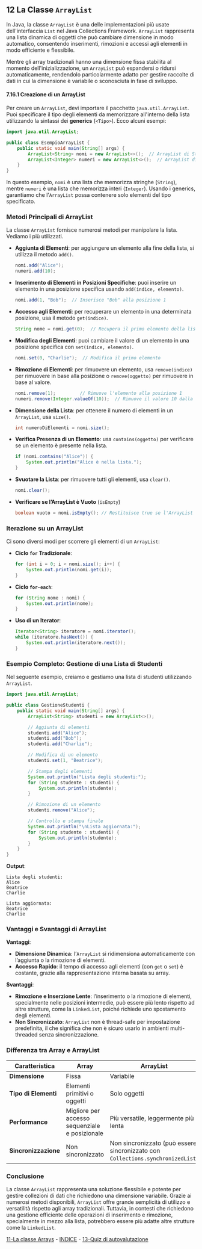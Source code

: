 ## 12 La Classe `ArrayList`

In Java, la classe `ArrayList` è una delle implementazioni più usate dell'interfaccia `List` nel Java Collections Framework. `ArrayList` rappresenta una lista dinamica di oggetti che può cambiare dimensione in modo automatico, consentendo inserimenti, rimozioni e accessi agli elementi in modo efficiente e flessibile.

Mentre gli array tradizionali hanno una dimensione fissa stabilita al momento dell'inizializzazione, un `ArrayList` può espandersi o ridursi automaticamente, rendendolo particolarmente adatto per gestire raccolte di dati in cui la dimensione è variabile o sconosciuta in fase di sviluppo.

#### 7.16.1 Creazione di un ArrayList

Per creare un `ArrayList`, devi importare il pacchetto `java.util.ArrayList`. Puoi specificare il tipo degli elementi da memorizzare all'interno della lista utilizzando la sintassi dei **generics** (`<Tipo>`). Ecco alcuni esempi:

```java
import java.util.ArrayList;

public class EsempioArrayList {
    public static void main(String[] args) {
        ArrayList<String> nomi = new ArrayList<>();  // ArrayList di Stringhe
        ArrayList<Integer> numeri = new ArrayList<>();  // ArrayList di Interi
    }
}
```

In questo esempio, `nomi` è una lista che memorizza stringhe (`String`), mentre `numeri` è una lista che memorizza interi (`Integer`). Usando i generics, garantiamo che l'`ArrayList` possa contenere solo elementi del tipo specificato.

### Metodi Principali di ArrayList

La classe `ArrayList` fornisce numerosi metodi per manipolare la lista. Vediamo i più utilizzati.

- **Aggiunta di Elementi**: per aggiungere un elemento alla fine della lista, si utilizza il metodo `add()`.

    ```java
    nomi.add("Alice");
    numeri.add(10);
    ```

- **Inserimento di Elementi in Posizioni Specifiche**: puoi inserire un elemento in una posizione specifica usando `add(indice, elemento)`.

    ```java
    nomi.add(1, "Bob");  // Inserisce "Bob" alla posizione 1
    ```

- **Accesso agli Elementi**: per recuperare un elemento in una determinata posizione, usa il metodo `get(indice)`.

    ```java
    String nome = nomi.get(0);  // Recupera il primo elemento della lista
    ```

- **Modifica degli Elementi**: puoi cambiare il valore di un elemento in una posizione specifica con `set(indice, elemento)`.

    ```java
    nomi.set(0, "Charlie");  // Modifica il primo elemento
    ```

- **Rimozione di Elementi**: per rimuovere un elemento, usa `remove(indice)` per rimuovere in base alla posizione o `remove(oggetto)` per rimuovere in base al valore.

    ```java
    nomi.remove(1);         // Rimuove l'elemento alla posizione 1
    numeri.remove(Integer.valueOf(10));  // Rimuove il valore 10 dalla lista
    ```

- **Dimensione della Lista**: per ottenere il numero di elementi in un `ArrayList`, usa `size()`.

    ```java
    int numeroDiElementi = nomi.size();
    ```

- **Verifica Presenza di un Elemento**: usa `contains(oggetto)` per verificare se un elemento è presente nella lista.

    ```java
    if (nomi.contains("Alice")) {
        System.out.println("Alice è nella lista.");
    }
    ```

- **Svuotare la Lista**: per rimuovere tutti gli elementi, usa `clear()`.

    ```java
    nomi.clear();
    ```

- **Verificare se l’ArrayList è Vuoto** (`isEmpty`)
   ```java
   boolean vuoto = nomi.isEmpty(); // Restituisce true se l'ArrayList è vuoto
   ```

### Iterazione su un ArrayList

Ci sono diversi modi per scorrere gli elementi di un `ArrayList`:

- **Ciclo `for` Tradizionale**:

    ```java
    for (int i = 0; i < nomi.size(); i++) {
        System.out.println(nomi.get(i));
    }
    ```

- **Ciclo `for-each`**:

    ```java
    for (String nome : nomi) {
        System.out.println(nome);
    }
    ```

- **Uso di un Iterator**:

    ```java
    Iterator<String> iteratore = nomi.iterator();
    while (iteratore.hasNext()) {
        System.out.println(iteratore.next());
    }
    ```

### Esempio Completo: Gestione di una Lista di Studenti

Nel seguente esempio, creiamo e gestiamo una lista di studenti utilizzando `ArrayList`.

```java
import java.util.ArrayList;

public class GestioneStudenti {
    public static void main(String[] args) {
        ArrayList<String> studenti = new ArrayList<>();

        // Aggiunta di elementi
        studenti.add("Alice");
        studenti.add("Bob");
        studenti.add("Charlie");

        // Modifica di un elemento
        studenti.set(1, "Beatrice");

        // Stampa degli elementi
        System.out.println("Lista degli studenti:");
        for (String studente : studenti) {
            System.out.println(studente);
        }

        // Rimozione di un elemento
        studenti.remove("Alice");

        // Controllo e stampa finale
        System.out.println("\nLista aggiornata:");
        for (String studente : studenti) {
            System.out.println(studente);
        }
    }
}
```

**Output**:
```
Lista degli studenti:
Alice
Beatrice
Charlie

Lista aggiornata:
Beatrice
Charlie
```

### Vantaggi e Svantaggi di ArrayList

**Vantaggi**:
- **Dimensione Dinamica**: l’`ArrayList` si ridimensiona automaticamente con l’aggiunta o la rimozione di elementi.
- **Accesso Rapido**: il tempo di accesso agli elementi (con `get` o `set`) è costante, grazie alla rappresentazione interna basata su array.

**Svantaggi**:
- **Rimozione e Inserzione Lente**: l’inserimento o la rimozione di elementi, specialmente nelle posizioni intermedie, può essere più lento rispetto ad altre strutture, come la `LinkedList`, poiché richiede uno spostamento degli elementi.
- **Non Sincronizzato**: `ArrayList` non è thread-safe per impostazione predefinita, il che significa che non è sicuro usarlo in ambienti multi-threaded senza sincronizzazione.

### Differenza tra Array e ArrayList

| Caratteristica         | Array                | ArrayList           |
|------------------------|----------------------|----------------------|
| **Dimensione**         | Fissa                | Variabile           |
| **Tipo di Elementi**   | Elementi primitivi o oggetti | Solo oggetti        |
| **Performance**        | Migliore per accesso sequenziale e posizionale | Più versatile, leggermente più lenta |
| **Sincronizzazione**   | Non sincronizzato    | Non sincronizzato (può essere sincronizzato con `Collections.synchronizedList`) |

### Conclusione

La classe `ArrayList` rappresenta una soluzione flessibile e potente per gestire collezioni di dati che richiedono una dimensione variabile. Grazie ai numerosi metodi disponibili, `ArrayList` offre grande semplicità di utilizzo e versatilità rispetto agli array tradizionali. Tuttavia, in contesti che richiedono una gestione efficiente delle operazioni di inserimento e rimozione, specialmente in mezzo alla lista, potrebbero essere più adatte altre strutture come la `LinkedList`.

[11-La classe Arrays](11-La%20classe%20Arrays.md) - [INDICE](README.md) - [13-Quiz di autovalutazione](13-Quiz%20di%20autovalutazione.md)